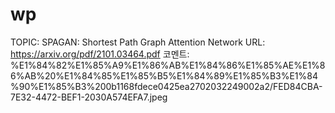 # wp

TOPIC: SPAGAN: Shortest Path Graph Attention Network
URL: https://arxiv.org/pdf/2101.03464.pdf
코멘트: %E1%84%82%E1%85%A9%E1%86%AB%E1%84%86%E1%85%AE%E1%86%AB%20%E1%84%85%E1%85%B5%E1%84%89%E1%85%B3%E1%84%90%E1%85%B3%200b1168fdece0425ea2702032249002a2/FED84CBA-7E32-4472-BEF1-2030A574EFA7.jpeg